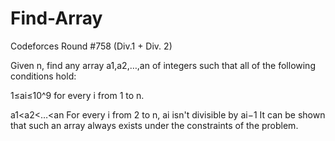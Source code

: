 # Find-Array
Codeforces Round #758 (Div.1 + Div. 2)

Given n, find any array a1,a2,…,an of integers such that all of the following conditions hold:

1≤ai≤10^9 for every i from 1 to n.

a1<a2<…<an
For every i from 2 to n, ai isn't divisible by ai−1
It can be shown that such an array always exists under the constraints of the problem.
